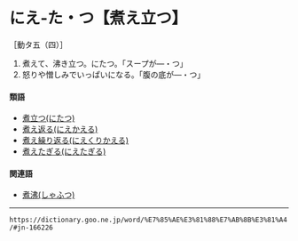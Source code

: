 # にえ‐た・つ【煮え立つ】

［動タ五（四）］
1. 煮えて、沸き立つ。にたつ。「スープが―・つ」
2. 怒りや憎しみでいっぱいになる。「腹の底が―・つ」
    

#### 類語

-   [煮立つ(にたつ)](https://dictionary.goo.ne.jp/word/%E7%85%AE%E7%AB%8B%E3%81%A4/#jn-167183)
-   [煮え返る(にえかえる)](https://dictionary.goo.ne.jp/word/%E7%85%AE%E3%81%88%E8%BF%94%E3%82%8B/#jn-166217)
-   [煮え繰り返る(にえくりかえる)](https://dictionary.goo.ne.jp/word/%E7%85%AE%E3%81%88%E7%B9%B0%E3%82%8A%E8%BF%94%E3%82%8B/#jn-166220)
-   [煮えたぎる(にえたぎる)](https://dictionary.goo.ne.jp/word/%E7%85%AE%E3%81%88%E6%BB%BE%E3%82%8B/#jn-166225)

#### 関連語

-   [煮沸(しゃふつ)](https://dictionary.goo.ne.jp/word/%E7%85%AE%E6%B2%B8_%28%E3%81%97%E3%82%83%E3%81%B5%E3%81%A4%29/#jn-102601)

---
`https://dictionary.goo.ne.jp/word/%E7%85%AE%E3%81%88%E7%AB%8B%E3%81%A4/#jn-166226`